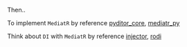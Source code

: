 Then..

To implement `MediatR` by reference [pyditor_core](https://github.com/ozgurkara/pydiator-core/tree/master), [mediatr_py](https://github.com/megafetis/mediatr_py)

Think about `DI` with `MediatR` by reference [injector](https://github.com/python-injector/injector), [rodi](https://github.com/Neoteroi/rodi)
